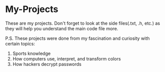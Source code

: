 # My-Projects

These are my projects. Don't forget to look at the side files(.txt, .h, etc.) as they will help you understand the main code file more. 

P.S. These projects were done from my fascination and curiosity with certain topics:
   1. Sports knowledge 
   2. How computers use, interpret, and transform colors
   3. How hackers decrypt passwords  
